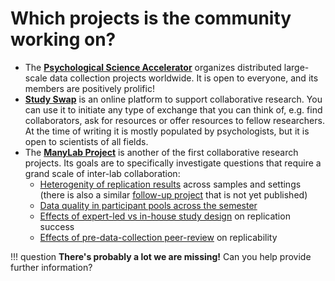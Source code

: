 # Which projects is the community working on?

* The [**Psychological Science Accelerator**](https://psysciacc.org/) organizes distributed large-scale data collection projects worldwide. It is open to everyone, and its members are positively prolific!
* [**Study Swap**](https://osf.io/9aj5g/) is an online platform to support collaborative research. You can use it to initiate any type of exchange that you can think of, e.g. find collaborators, ask for resources or offer resources to fellow researchers. At the time of writing it is mostly populated by psychologists, but it is open to scientists of all fields.
* The [**ManyLab Project**](https://osf.io/89vqh/) is another of the first collaborative research projects. Its goals are to specifically investigate questions that require a grand scale of inter-lab collaboration:
    * [Heterogenity of replication results](https://osf.io/ebmf8/) across samples and settings (there is also a similar [follow-up project](https://osf.io/8cd4r/) that is not yet published)
    * [Data quality in participant pools across the semester](https://osf.io/csygd/)
    * [Effects of expert-led vs in-house study design](https://osf.io/8ccnw/) on replication success
    * [Effects of pre-data-collection peer-review](https://osf.io/7a6rd/) on replicability

!!! question
    **There's probably a lot we are missing!** Can you help provide further information?
